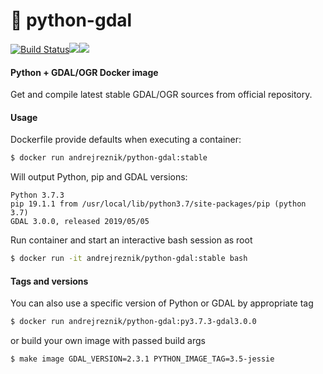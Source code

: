 # :whale: python-gdal
[![Build Status](https://travis-ci.org/andrejreznik/docker-python-gdal.svg?branch=master)](https://travis-ci.org/andrejreznik/docker-python-gdal)![](https://images.microbadger.com/badges/image/andrejreznik/python-gdal.svg)![](https://img.shields.io/docker/pulls/andrejreznik/python-gdal.svg)

#### Python + GDAL/OGR Docker image

Get and compile latest stable GDAL/OGR sources from official repository.

#### Usage

Dockerfile provide defaults when executing a container: 

```bash
$ docker run andrejreznik/python-gdal:stable
```

Will output Python, pip and GDAL versions:

```console
Python 3.7.3
pip 19.1.1 from /usr/local/lib/python3.7/site-packages/pip (python 3.7)
GDAL 3.0.0, released 2019/05/05
```

Run container and start an interactive bash session as root 

```bash
$ docker run -it andrejreznik/python-gdal:stable bash
```

#### Tags and versions

You can also use a specific version of Python or GDAL by appropriate tag

```bash
$ docker run andrejreznik/python-gdal:py3.7.3-gdal3.0.0
```

or build your own image with passed build args

```bash 
$ make image GDAL_VERSION=2.3.1 PYTHON_IMAGE_TAG=3.5-jessie
```
